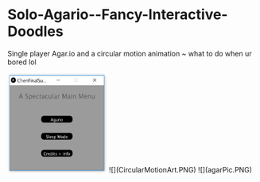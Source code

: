# Solo-Agario--Fancy-Interactive-Doodles
Single player Agar.io and a circular motion animation ~ what to do when ur bored lol

<img src="https://github.com/marko-polo-cheno/Solo-Agario--Fancy-Interactive-Doodles/blob/master/menu.PNG" width="200" height="200">
![](CircularMotionArt.PNG)
![](agarPic.PNG)
